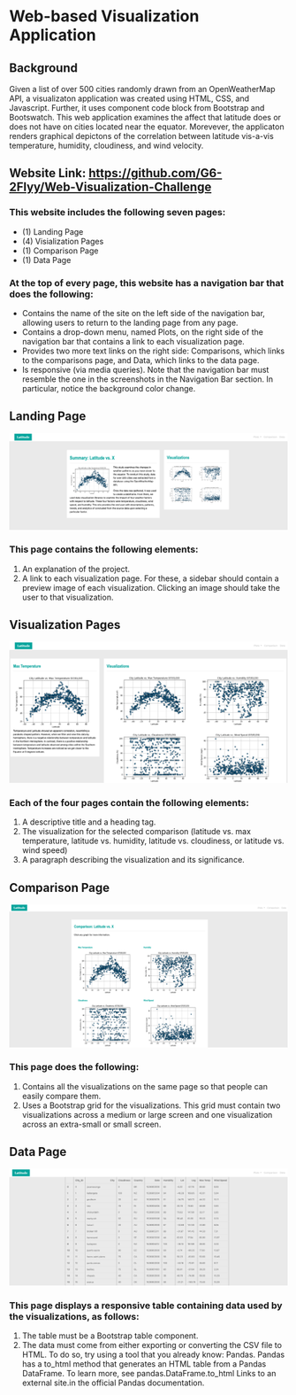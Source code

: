 # **Web-based Visualization Application**

## **Background**

Given a list of over 500 cities randomly drawn from an OpenWeatherMap API, a visualizaton application was created using HTML, CSS, and Javascript. Further, it uses component code block from Bootstrap and Bootswatch. This web application examines the affect that latitude does or does not have on cities located near the equator. Morevever, the applicaton renders graphical depictons of the correlation between latitude vis-a-vis temperature, humidity, cloudiness, and wind velocity.

## Website Link: https://github.com/G6-2Flyy/Web-Visualization-Challenge
### This website includes the following seven pages:

* (1) Landing Page
* (4) Visialization Pages
* (1) Comparison Page
* (1) Data Page

### At the top of every page, this website has a navigation bar that does the following:
* Contains the name of the site on the left side of the navigation bar, allowing users to return to the landing page from any page.
* Contains a drop-down menu, named Plots, on the right side of the navigation bar that contains a link to each visualization page.
* Provides two more text links on the right side: Comparisons, which links to the comparisons page, and Data, which links to the data page.
* Is responsive (via media queries). Note that the navigation bar must resemble the one in the screenshots in the Navigation Bar section. In particular, notice the background color change.

## **Landing Page** 

![Reference image](./screenshots/Picture%201.png)

### This page contains the following elements:
1. An explanation of the project.
2. A link to each visualization page. For these, a sidebar should contain a preview image of each visualization. Clicking an image should take the user to that visualization.

## **Visualization Pages**

![Reference image](./screenshots/Picture%202.png)

### Each of the four pages contain the following elements:
1. A descriptive title and a heading tag.
2. The visualization for the selected comparison (latitude vs. max temperature, latitude vs. humidity, latitude vs. cloudiness, or latitude vs. wind speed)
3. A paragraph describing the visualization and its significance.

## **Comparison Page**

![Reference image](./screenshots/Picture%203.png)

### This page does the following:
1. Contains all the visualizations on the same page so that people can easily compare them.
2. Uses a Bootstrap grid for the visualizations. This grid must contain two visualizations across a medium or large screen and one visualization across an extra-small or small screen.

## **Data Page**

![Reference image](./screenshots/Picture%204.png)

### This page displays a responsive table containing data used by the visualizations, as follows:
1. The table must be a Bootstrap table component.
2. The data must come from either exporting or converting the CSV file to HTML. To do so, try using a tool that you already know: Pandas. Pandas has a to_html method that generates an HTML table from a Pandas DataFrame. To learn more, see pandas.DataFrame.to_html Links to an external site.in the official Pandas documentation.

